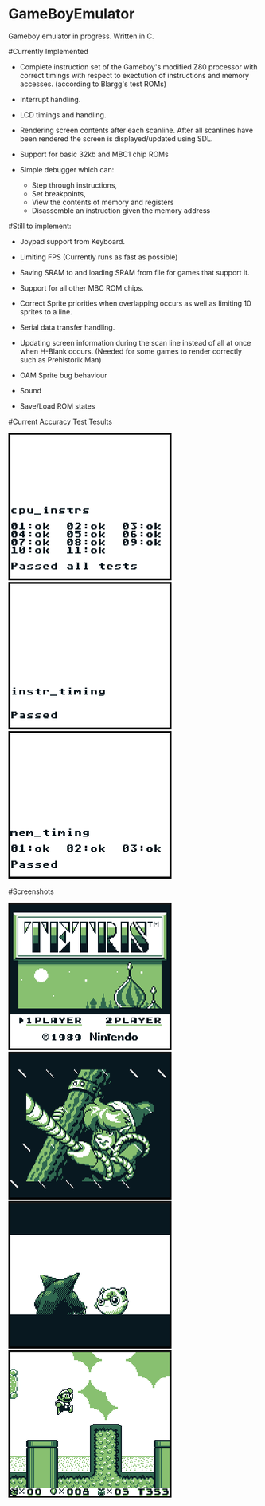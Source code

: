 GameBoyEmulator
==============

Gameboy emulator in progress.
Written in C.



#Currently Implemented

- Complete instruction set of the Gameboy's modified 
  Z80 processor with correct timings with respect to 
  exectution of instructions and memory accesses.
  (according to Blargg's test ROMs)

- Interrupt handling.

- LCD timings and handling.

- Rendering screen contents after each scanline. After all
  scanlines have been rendered the screen is displayed/updated 
  using SDL.

- Support for basic 32kb and MBC1 chip ROMs

- Simple debugger which can:  
   - Step through instructions,
   - Set breakpoints,
   - View the contents of memory and registers
   - Disassemble an instruction given the memory address



#Still to implement:

- Joypad support from Keyboard.

- Limiting FPS (Currently runs as fast as possible)

- Saving SRAM to and loading SRAM from file for games
  that support it.

- Support for all other MBC ROM chips.

- Correct Sprite priorities when overlapping occurs 
  as well as limiting 10 sprites to a line.

- Serial data transfer handling.

- Updating screen information during the scan line instead
  of all at once when H-Blank occurs. 
  (Needed for some games to render correctly such as Prehistorik Man)

- OAM Sprite bug behaviour

- Sound

- Save/Load ROM states



#Current Accuracy Test Tesults

![Instructions](/images/instrs.png?raw=true)![Instruction Timing](/images/timing.png?raw=true)![Instructions](/images/mem_timing.png?raw=true)



#Screenshots

![Tetris](/images/tetris.png?raw=true)![Zelda](/images/zelda.png?raw=true)![Pokemon](/images/poke.png?raw=true)![Mario](/images/mario.png?raw=true)
